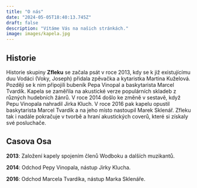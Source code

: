 ```yaml
---
title: "O nás"
date: "2024-05-05T18:40:13.745Z"
draft: false
description: "Vítáme Vás na našich stránkách."
image: images/kapela.jpg
---
```



## Historie
Historie skupiny **Zfleku** se začala psát v roce 2013, kdy se k již existujícímu duu Vodáci (Voky, Joseph) přidala zpěvačka a kytaristka Martina Kuželová. Později se k nim připojili bubeník Pepa Vinopal a baskytarista Marcel Tvardík. Kapela se zaměřila na akustické verze populárních skladeb z různých hudebních žánrů. V roce 2014 došlo ke změně v sestavě, když Pepu Vinopala nahradil Jirka Kluch. V roce 2016 pak kapelu opustil baskytarista Marcel Tvardík a na jeho místo nastoupil Marek Sklenář. Zfleku tak i nadále pokračuje v tvorbě a hraní akustických coverů, které si získaly své posluchače.


## Casova Osa
**2013**: Založení kapely spojením členů Wodboku a dalších muzikantů.

**2014**: Odchod Pepy Vinopala, nástup Jirky Klucha.

**2016**: Odchod Marcela Tvardíka, nástup Marka Sklenáře.


